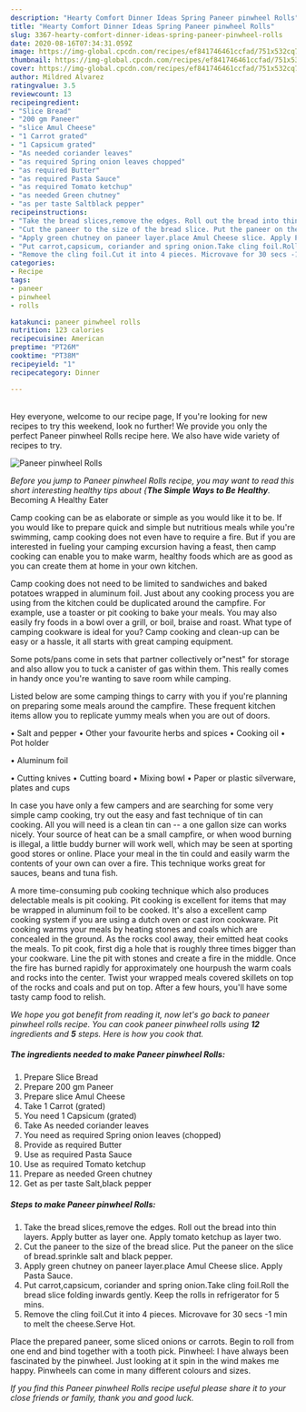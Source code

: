 ```yaml
---
description: "Hearty Comfort Dinner Ideas Spring Paneer pinwheel Rolls"
title: "Hearty Comfort Dinner Ideas Spring Paneer pinwheel Rolls"
slug: 3367-hearty-comfort-dinner-ideas-spring-paneer-pinwheel-rolls
date: 2020-08-16T07:34:31.059Z
image: https://img-global.cpcdn.com/recipes/ef841746461ccfad/751x532cq70/paneer-pinwheel-rolls-recipe-main-photo.jpg
thumbnail: https://img-global.cpcdn.com/recipes/ef841746461ccfad/751x532cq70/paneer-pinwheel-rolls-recipe-main-photo.jpg
cover: https://img-global.cpcdn.com/recipes/ef841746461ccfad/751x532cq70/paneer-pinwheel-rolls-recipe-main-photo.jpg
author: Mildred Alvarez
ratingvalue: 3.5
reviewcount: 13
recipeingredient:
- "Slice Bread"
- "200 gm Paneer"
- "slice Amul Cheese"
- "1 Carrot grated"
- "1 Capsicum grated"
- "As needed coriander leaves"
- "as required Spring onion leaves chopped"
- "as required Butter"
- "as required Pasta Sauce"
- "as required Tomato ketchup"
- "as needed Green chutney"
- "as per taste Saltblack pepper"
recipeinstructions:
- "Take the bread slices,remove the edges. Roll out the bread into thin layers. Apply butter as layer one. Apply tomato ketchup as layer two."
- "Cut the paneer to the size of the bread slice. Put the paneer on the slice of bread.sprinkle salt and black pepper."
- "Apply green chutney on paneer layer.place Amul Cheese slice. Apply Pasta Sauce."
- "Put carrot,capsicum, coriander and spring onion.Take cling foil.Roll the bread slice folding inwards gently. Keep the rolls in refrigerator for 5 mins."
- "Remove the cling foil.Cut it into 4 pieces. Microvave for 30 secs -1 min to melt the cheese.Serve Hot."
categories:
- Recipe
tags:
- paneer
- pinwheel
- rolls

katakunci: paneer pinwheel rolls 
nutrition: 123 calories
recipecuisine: American
preptime: "PT26M"
cooktime: "PT38M"
recipeyield: "1"
recipecategory: Dinner

---
```

<br>
Hey everyone, welcome to our recipe page, If you're looking for new recipes to try this weekend, look no further! We provide you only the perfect Paneer pinwheel Rolls recipe here. We also have wide variety of recipes to try.
<br>


![Paneer pinwheel Rolls](https://img-global.cpcdn.com/recipes/ef841746461ccfad/751x532cq70/paneer-pinwheel-rolls-recipe-main-photo.jpg)

<i>Before you jump to Paneer pinwheel Rolls recipe, you may want to read this short interesting healthy tips about {<strong>The Simple Ways to Be Healthy</strong>.</i>
Becoming A Healthy Eater

    
Camp cooking can be as elaborate or simple as you would like it to be. If you would like to prepare quick and simple but nutritious meals while you're swimming, camp cooking does not even have to require a fire. But if you are interested in fueling your camping excursion having a feast, then camp cooking can enable you to make warm, healthy foods which are as good as you can create them at home in your own kitchen.

Camp cooking does not need to be limited to sandwiches and baked potatoes wrapped in aluminum foil.  Just about any cooking process you are using from the kitchen could be duplicated around the campfire. For example, use a toaster or pit cooking to bake your meals. You may also easily fry foods in a bowl over a grill, or boil, braise and roast. What type of camping cookware is ideal for you? Camp cooking and clean-up can be easy or a hassle, it all starts with great camping equipment.

Some pots/pans come in sets that partner collectively or"nest" for storage and also allow you to tuck a canister of gas within them. This really comes in handy once you're wanting to save room while camping.

Listed below are some camping things to carry with you if you're planning on preparing some meals around the campfire. These frequent kitchen items allow you to replicate yummy meals when you are out of doors.

• Salt and pepper
• Other your favourite herbs and spices
• Cooking oil
• Pot holder

• Aluminum foil

• Cutting knives
• Cutting board
• Mixing bowl
• Paper or plastic silverware, plates and cups

In case you have only a few campers and are searching for some very simple camp cooking, try out the easy and fast technique of tin can cooking. All you will need is a clean tin can -- a one gallon size can works nicely. Your source of heat can be a small campfire, or when wood burning is illegal, a little buddy burner will work well, which may be seen at sporting good stores or online. Place your meal in the tin could and easily warm the contents of your own can over a fire.  This technique works great for sauces, beans and tuna fish.

A more time-consuming pub cooking technique which also produces delectable meals is pit cooking. Pit cooking is excellent for items that may be wrapped in aluminum foil to be cooked.  It's also a excellent camp cooking system if you are using a dutch oven or cast iron cookware. Pit cooking warms your meals by heating stones and coals which are concealed in the ground. As the rocks cool away, their emitted heat cooks the meals. To pit cook, first dig a hole that is roughly three times bigger than your cookware. Line the pit with stones and create a fire in the middle. Once the fire has burned rapidly for approximately one hourpush the warm coals and rocks into the center. Twist your wrapped meals covered skillets on top of the rocks and coals and put on top. After a few hours, you'll have some tasty camp food to relish.


<i>We hope you got benefit from reading it, now let's go back to paneer pinwheel rolls recipe. You can cook paneer pinwheel rolls using <strong>12</strong> ingredients and <strong>5</strong> steps. Here is how you cook that.
</i>

##### The ingredients needed to make Paneer pinwheel Rolls:

1. Prepare Slice Bread
1. Prepare 200 gm Paneer
1. Prepare slice Amul Cheese
1. Take 1 Carrot (grated)
1. You need 1 Capsicum (grated)
1. Take As needed coriander leaves
1. You need as required Spring onion leaves (chopped)
1. Provide as required Butter
1. Use as required Pasta Sauce
1. Use as required Tomato ketchup
1. Prepare as needed Green chutney
1. Get as per taste Salt,black pepper


##### Steps to make Paneer pinwheel Rolls:

1. Take the bread slices,remove the edges. Roll out the bread into thin layers. Apply butter as layer one. Apply tomato ketchup as layer two.
1. Cut the paneer to the size of the bread slice. Put the paneer on the slice of bread.sprinkle salt and black pepper.
1. Apply green chutney on paneer layer.place Amul Cheese slice. Apply Pasta Sauce.
1. Put carrot,capsicum, coriander and spring onion.Take cling foil.Roll the bread slice folding inwards gently. Keep the rolls in refrigerator for 5 mins.
1. Remove the cling foil.Cut it into 4 pieces. Microvave for 30 secs -1 min to melt the cheese.Serve Hot.


Place the prepared paneer, some sliced onions or carrots. Begin to roll from one end and bind together with a tooth pick. Pinwheel: I have always been fascinated by the pinwheel. Just looking at it spin in the wind makes me happy. Pinwheels can come in many different colours and sizes. 

<i>If you find this Paneer pinwheel Rolls recipe useful please share it to your close friends or family, thank you and good luck.</i>
